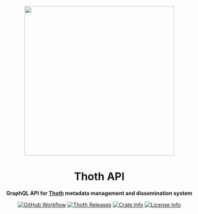 <div align="center">
  <img src="https://cdn.thoth.pub/THOTH_ColourPos.png" height="400" />

  <h1>Thoth API</h1>

  <p>
    <strong>GraphQL API for <a href="https://github.com/thoth-pub/thoth/">Thoth</a> metadata management and dissemination system</strong>
  </p>

  <p>
    <a href="https://github.com/thoth-pub/thoth/actions"><img alt="GitHub Workflow" src="https://img.shields.io/github/actions/workflow/status/thoth-pub/thoth/build_test_and_check.yml?branch=master"></a>
    <a href="https://github.com/thoth-pub/thoth/releases"><img alt="Thoth Releases" src="https://img.shields.io/github/release/thoth-pub/thoth.svg?colorB=58839b&maxAge=86400"/></a>
    <a href="https://crates.io/crates/thoth-api"><img alt="Crate Info" src="https://img.shields.io/crates/v/thoth-api.svg?maxAge=86400"/></a>
    <a href="https://github.com/thoth-pub/thoth/blob/master/LICENSE"><img alt="License Info" src="https://img.shields.io/github/license/thoth-pub/thoth.svg?colorB=blue"/></a>
  </p>
</div>

